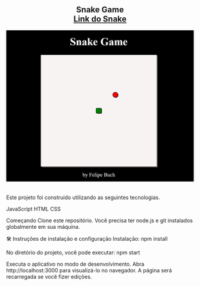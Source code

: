 <h2 align="center">
Snake Game<br/>
  <a href="https://snakegamejavascript.netlify.app/" target="_blank">Link do Snake</a>
</h2>
<div align="center">
  <img alt="Demo" src="./Images/Snake.png" />
</div>
<br/>

Este projeto foi construído utilizando as seguintes tecnologias.

JavaScript
HTML
CSS

Começando
Clone este repositório. Você precisa ter node.js e git instalados globalmente em sua máquina.

🛠 Instruções de instalação e configuração
Instalação:
npm install

No diretório do projeto, você pode executar: npm start

Executa o aplicativo no modo de desenvolvimento.
Abra http://localhost:3000 para visualizá-lo no navegador.
A página será recarregada se você fizer edições.

